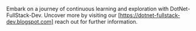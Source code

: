 Embark on a journey of continuous learning and exploration with DotNet-FullStack-Dev. 
Uncover more by visiting our [https://dotnet-fullstack-dev.blogspot.com] reach out for further information.
